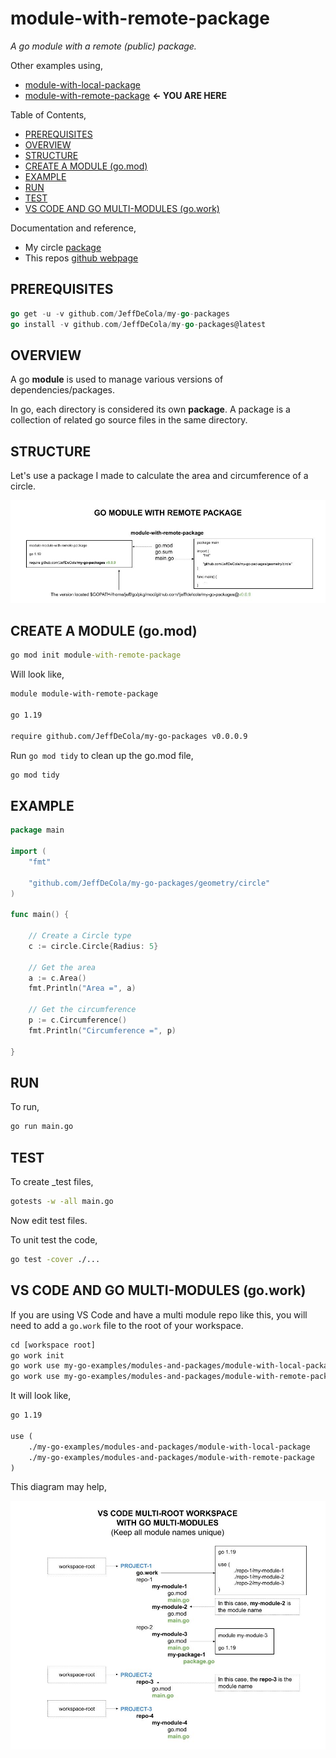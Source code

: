 # module-with-remote-package

  _A go module with a remote (public) package._

Other examples using,

* [module-with-local-package](https://github.com/JeffDeCola/my-go-examples/tree/master/modules-and-packages/module-with-local-package)
* [module-with-remote-package](https://github.com/JeffDeCola/my-go-examples/tree/master/modules-and-packages/module-with-remote-package)
  **<- YOU ARE HERE**

Table of Contents,

* [PREREQUISITES](https://github.com/JeffDeCola/my-go-examples/tree/master/modules-and-packages/module-with-remote-package#prerequisites)
* [OVERVIEW](https://github.com/JeffDeCola/my-go-examples/tree/master/modules-and-packages/module-with-remote-package#overview)
* [STRUCTURE](https://github.com/JeffDeCola/my-go-examples/tree/master/modules-and-packages/module-with-remote-package#structure)
* [CREATE A MODULE (go.mod)](https://github.com/JeffDeCola/my-go-examples/tree/master/modules-and-packages/module-with-remote-package#create-a-module-gomod)
* [EXAMPLE](https://github.com/JeffDeCola/my-go-examples/tree/master/modules-and-packages/module-with-remote-package#example)
* [RUN](https://github.com/JeffDeCola/my-go-examples/tree/master/modules-and-packages/module-with-remote-package#run)
* [TEST](https://github.com/JeffDeCola/my-go-examples/tree/master/modules-and-packages/module-with-remote-package#test)
* [VS CODE AND GO MULTI-MODULES (go.work)](https://github.com/JeffDeCola/my-go-examples/tree/master/modules-and-packages/module-with-remote-package#vs-code-and-go-multi-modules-gowork)

Documentation and reference,

* My circle
  [package](https://github.com/JeffDeCola/my-go-packages/tree/master/geometry/circle)
* This repos [github webpage](https://jeffdecola.github.io/my-go-examples/)

## PREREQUISITES

```go
go get -u -v github.com/JeffDeCola/my-go-packages
go install -v github.com/JeffDeCola/my-go-packages@latest
```

## OVERVIEW

A go **module** is used to manage various versions of dependencies/packages.

In go, each directory is considered its own **package**. A package is a collection
of related go source files in the same directory.

## STRUCTURE

Let's use a package I made to calculate the area and circumference of a circle.

![IMAGE - go-module-with-remote-package - IMAGE](../../docs/pics/modules-and-packages/go-module-with-remote-package.jpg)

## CREATE A MODULE (go.mod)

```cmd
go mod init module-with-remote-package
```

Will look like,

```txt
module module-with-remote-package

go 1.19

require github.com/JeffDeCola/my-go-packages v0.0.0.9
```

Run `go mod tidy` to clean up the go.mod file,

```cmd
go mod tidy
```

## EXAMPLE

```go
package main

import (
    "fmt"

    "github.com/JeffDeCola/my-go-packages/geometry/circle"
)

func main() {

    // Create a Circle type
    c := circle.Circle{Radius: 5}

    // Get the area
    a := c.Area()
    fmt.Println("Area =", a)    

    // Get the circumference
    p := c.Circumference()
    fmt.Println("Circumference =", p)

}
```

## RUN

To run,

```bash
go run main.go
```

## TEST

To create _test files,

```bash
gotests -w -all main.go
```

Now edit test files.

To unit test the code,

```bash
go test -cover ./... 
```

## VS CODE AND GO MULTI-MODULES (go.work)

If you are using VS Code and have a multi module repo like this,
you will need to add a `go.work` file to the root of your workspace.

```txt
cd [workspace root]
go work init
go work use my-go-examples/modules-and-packages/module-with-local-package
go work use my-go-examples/modules-and-packages/module-with-remote-package
```

It will look like,

```txt
go 1.19

use (
    ./my-go-examples/modules-and-packages/module-with-local-package
    ./my-go-examples/modules-and-packages/module-with-remote-package
)
```

This diagram may help,

![IMAGE - vs-code-multi-root-workspace-with-go-multi-modules - IMAGE](../../docs/pics/modules-and-packages/vs-code-multi-root-workspace-with-go-multi-modules.jpg)
